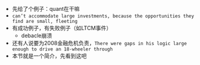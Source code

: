 - 先给了个例子：quant在干嘛
- `can’t accommodate large investments, because the opportunities they find are small, fleeting`
- 有成功例子，有失败例子（如LTCM事件）
  - debacle崩溃
- 还有人说要为2008金融危机负责，`There were gaps in his logic large enough to drive an 18‐wheeler through`
- 本节就是一个简介，先看到这吧
